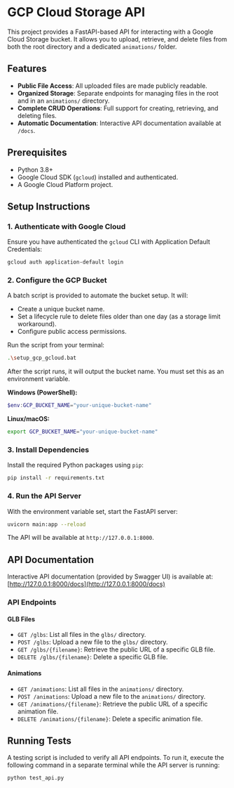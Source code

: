 # GCP Cloud Storage API

This project provides a FastAPI-based API for interacting with a Google Cloud Storage bucket. It allows you to upload, retrieve, and delete files from both the root directory and a dedicated `animations/` folder.

## Features

- **Public File Access**: All uploaded files are made publicly readable.
- **Organized Storage**: Separate endpoints for managing files in the root and in an `animations/` directory.
- **Complete CRUD Operations**: Full support for creating, retrieving, and deleting files.
- **Automatic Documentation**: Interactive API documentation available at `/docs`.

## Prerequisites

- Python 3.8+
- Google Cloud SDK (`gcloud`) installed and authenticated.
- A Google Cloud Platform project.

## Setup Instructions

### 1. Authenticate with Google Cloud

Ensure you have authenticated the `gcloud` CLI with Application Default Credentials:
```bash
gcloud auth application-default login
```

### 2. Configure the GCP Bucket

A batch script is provided to automate the bucket setup. It will:
- Create a unique bucket name.
- Set a lifecycle rule to delete files older than one day (as a storage limit workaround).
- Configure public access permissions.

Run the script from your terminal:
```bash
.\setup_gcp_gcloud.bat
```

After the script runs, it will output the bucket name. You must set this as an environment variable.

**Windows (PowerShell):**
```powershell
$env:GCP_BUCKET_NAME="your-unique-bucket-name"
```

**Linux/macOS:**
```bash
export GCP_BUCKET_NAME="your-unique-bucket-name"
```

### 3. Install Dependencies

Install the required Python packages using `pip`:
```bash
pip install -r requirements.txt
```

### 4. Run the API Server

With the environment variable set, start the FastAPI server:
```bash
uvicorn main:app --reload
```

The API will be available at `http://127.0.0.1:8000`.

## API Documentation

Interactive API documentation (provided by Swagger UI) is available at:
[http://127.0.0.1:8000/docs](http://127.0.0.1:8000/docs)

### API Endpoints

#### GLB Files

- `GET /glbs`: List all files in the `glbs/` directory.
- `POST /glbs`: Upload a new file to the `glbs/` directory.
- `GET /glbs/{filename}`: Retrieve the public URL of a specific GLB file.
- `DELETE /glbs/{filename}`: Delete a specific GLB file.

#### Animations

- `GET /animations`: List all files in the `animations/` directory.
- `POST /animations`: Upload a new file to the `animations/` directory.
- `GET /animations/{filename}`: Retrieve the public URL of a specific animation file.
- `DELETE /animations/{filename}`: Delete a specific animation file.

## Running Tests

A testing script is included to verify all API endpoints. To run it, execute the following command in a separate terminal while the API server is running:
```bash
python test_api.py
